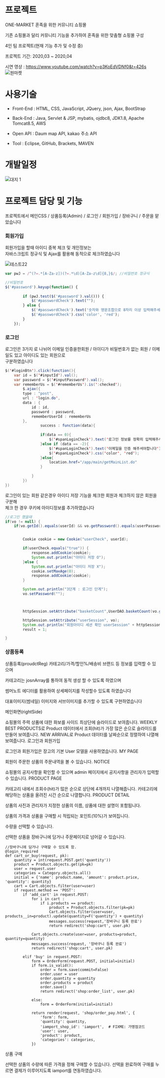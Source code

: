 # 프로젝트
ONE-MARKET 혼족을 위한 커뮤니티 쇼핑몰 <br/>

기존 쇼핑몰과 달리 커뮤니티 기능을 추가하여 혼족을 위한 맞춤형 쇼핑몰 구성</br>

4인 팀 프로젝트(현재 기능 추가 및 수정 중)<br/>

프로젝트 기간: 2020,03 ~ 2020,04

시연 영상 : https://www.youtube.com/watch?v=p3KoEdVDNf0&t=426s
![원마켓](https://user-images.githubusercontent.com/44168355/93769438-bc4ffd80-fc55-11ea-9ebf-191eaf5565da.png)




# 사용기술

 - Front-End : HTML, CSS, JavaScript, JQuery, json, Ajax, BootStrap
 
 - Back-End : Java, Servlet & JSP, mybatis, ojdbc8, JDK1.8, Apache Tomcat8.5, AWS
 
 - Open API : Daum map API, kakao 주소 API
 
 - Tool : Eclipse, GitHub, Brackets, MAVEN

# 개발일정

![대지 1](https://user-images.githubusercontent.com/44168355/93773248-d7713c00-fc5a-11ea-990f-28f11949166f.png)


# 프로젝트 담당 및 기능

프로젝트에서 메인CSS / 상품등록(Admin) / 로그인 / 회원가입 / 장바구니 / 주문을 맡았습니다 


### 회원가입

회원가입을 할때 아이디 중복 체크 및 개인정보는</br>
자바스크립트 정규식 및 Ajax를 활용해 동적으로 체크하였습니다

![테스트22](https://user-images.githubusercontent.com/44168355/93780490-333fc300-fc63-11ea-8d81-3e5ab6e0598b.png)

```JAVASCRIPT
var pwJ = /^(?=.*[A-Za-z])(?=.*\d)[A-Za-z\d]{8,}$/; //비밀번호 정규식

//비밀번호 
$('#password').keyup(function() {
		
		if (pwJ.test($('#password').val())) {
			$('#passwordCheck').text("");
		} else {
			$('#passwordCheck').text('숫자와 영문조합으로 8자리 이상 입력해주세요');
			$('#passwordCheck').css('color', 'red');
		}
	});
```





### 로그인

로그인은 3가지 로 나뉘어 
이메일 인증을한회원 / 아이디가 비밀번호가 없는 회원 / 이메일도 있고 아이디도 있는 회원으로<br/>
구분하였습니다
```JAVA
$('#loginBtn').click(function(){
	var id = $('#inputId').val();
	var password = $('#inputPassword').val();
	var rememberUs = $('#rememberUs').is(':checked');
		$.ajax({
		type : "post",
		url : 'login.do',
		data : {
			id : id,
			password : password,
			rememberUserId : rememberUs
		},
				success : function(data){
				
				if(data == 0){
					$('#spanLoginCheck').text('로그인 정보를 정확히 입력해주세요')
				}else if (data == -2){
					$('#spanLoginCheck').text('이메일을 인증 해주셔야합니다')
					$('#spanLoginCheck').css('color', 'red');
				}else{
					location.href="/app/main/getMainList.do"
				}
				
			}
		})
})    
```

로그인이 있는 회원 같은경우 아이디 저장 기능을 체크한 회원과 체크하지 않은 회원을 구분해</br>
체크 한 경우 쿠키에 아이디정보를 추가하였습니다

```JAVA
//로그인 했을때
if(vo != null) {
    if(vo.getId().equals(userId) && vo.getPassword().equals(userPassword)) {


        Cookie cookie = new Cookie("userCheck", userId);

        if(userCheck.equals("true")) {
            response.addCookie(cookie);
            System.out.println("아이디 저장 O");
        }else {
            System.out.println("아이디 저장 X");
            cookie.setMaxAge(0);
            response.addCookie(cookie);
        }

        System.out.println("3단계 : 로그인 단계");
        vo.setPassword("");



        httpSession.setAttribute("basketCount",UserDAO.basketCount(vo.getId()));

        httpSession.setAttribute("userSession", vo);
        System.out.println("회원아이디 세션 확인 userSession" + httpSession.getAttribute("userSession"));
        result = 1;

}
```        
### 상품등록

상품등록(proudctReg) 
카테고리/가격/할인%/배송비 브랜드 등 정보를 입력할 수 있으며 </br>

카테고리는 josnArray를 통하여 동적 생성 할 수 있도록 하였으며

썸머노트 에디터를 활용하여 상세페이지를 작성할수 있도록 하였습니다 </br>

대표이미지(썸네일) 이미지와 서브이미지를 추가할 수 있도록 구현하였습니다 </br>


메인화면(rightSide)

쇼핑몰의 주력 상품에 대한 화보를 사이드 최상단에 슬라이드로 보여줍니다.
WEEKLY BEST PRODUCTS로 Product 데이터에서 조회(hit)가 가장 많은 순으로 슬라이드를 만들어 보여줍니다.
NEW ARRIVAL로 Product 데이터를 날짜순으로 정렬하여 나열해 보여줍니다.
로그인과 회원가입

로그인과 회원가입은 장고의 기본 User 모델을 사용하였습니다.
MY PAGE

회원이 주문한 상품의 주문내역을 볼 수 있습니다.
NOTICE

쇼핑몰의 공지사항을 확인할 수 있으며 admin 페이지에서 공지사항을 관리자가 입력할 수 있습니다.
PRODUCT PAGE

카테고리 내에서 조회수(hit)가 많은 순으로 상단에 4개까지 나열해줍니다.
카테고리에 해당하는 상품을 올려진 시간 순으로 나열합니다.
PRODUCT DETAIL

상품의 사진과 관리자가 지정한 상품의 이름, 상품에 대한 설명이 포함됩니다.

상품의 가격과 상품을 구매할 시 적립되는 포인트(10%)가 보여집니다.

수량을 선택할 수 있습니다.

선택한 상품을 장바구니에 담거나 주문페이지로 넘어갈 수 있습니다.

    //장바구니에 담거나 구매할 수 있도록 함.
    @login_required
    def cart_or_buy(request, pk):
        quantity = int(request.POST.get('quantity'))
        product = Product.objects.get(pk=pk)
        user = request.user
        categories = Category.objects.all()
        initial = {'name': product.name, 'amount': product.price, 'quantity': quantity}
        cart = Cart.objects.filter(user=user)
        if request.method == 'POST':
            if 'add_cart' in request.POST:
                for i in cart :
                    if i.products == product:
                        product = Product.objects.filter(pk=pk)
                        Cart.objects.filter(user=user, products__in=product).update(quantity=F('quantity') + quantity)
                        messages.success(request,'장바구니 등록 완료')
                        return redirect('shop:cart', user.pk)

                Cart.objects.create(user=user, products=product, quantity=quantity)
                messages.success(request, '장바구니 등록 완료')
                return redirect('shop:cart', user.pk)

            elif 'buy' in request.POST:
                form = OrderForm(request.POST, initial=initial)
                if form.is_valid():
                    order = form.save(commit=False)
                    order.user = user
                    order.quantity = quantity
                    order.products = product
                    order.save()
                    return redirect('shop:order_list', user.pk)

                else:
                    form = OrderForm(initial=initial)

                return render(request, 'shop/order_pay.html', {
                    'form': form,
                    'quantity': quantity,
                    'iamport_shop_id': 'iamport',  # FIXME: 가맹점코드
                    'user': user,
                    'product': product,
                    'categories': categories,
                })

상품 구매

선택한 상품의 수량에 따른 가격을 정해 구매할 수 있습니다.
선택을 완료하여 구매를 누르면 결제가 이루어지도록 iamport를 연동하였습니다.
